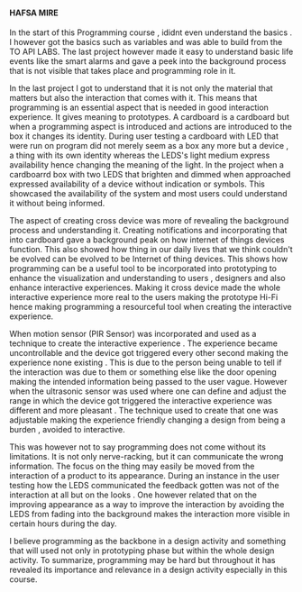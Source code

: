 
#### HAFSA MIRE
In the start of  this Programming course , ididnt even understand the basics .  I however got the  basics such as variables and was able to build from the TO API LABS.  The last project however made it easy to understand basic life events like the  smart alarms and gave a peek into the background process that is not visible  that takes place and programming role in it. 

 In the last project I got to understand  that it is not only the material that matters but also the interaction that comes with it. This means that programming is an essential aspect that is needed in good interaction experience.  It gives meaning to prototypes.  A cardboard is a cardboard but when a programming aspect is introduced and actions are introduced to the box it changes  its identity. During user testing a cardboard with LED that were run on program did not merely seem as a box any more but a device , a thing with its own identity whereas the LEDS's  light medium express availability  hence changing the meaning of the light. In the project when a cardboarrd box with two LEDS  that brighten and dimmed when approached expressed availability of a device without indication or symbols. This showcased the availability of the system and most users could understand it without being informed.

 
The aspect of creating cross device was more of revealing the background process and understanding it. Creating notifications and incorporating that into cardboard  gave a background peak on how internet of things devices function. This also showed how thing in our daily lives that we think couldn't be evolved can be evolved to be  Internet of thing devices. This shows how programming can be a  useful tool to be incorporated into prototyping to enhance the visualization and understanding to users , designers and also enhance interactive experiences. Making it cross device  made the whole interactive experience more real to the users making the prototype Hi-Fi hence making programming a resourceful tool when creating the interactive experience.

 When  motion sensor (PIR Sensor) was incorporated and used as a technique  to create the interactive experience . The experience became  uncontrollable and the device got triggered every other second  making the  experience none existing . This  is due to the person  being unable to tell if the interaction was due to them or something else like the door opening making the  intended information  being passed to the user vague. However when the ultrasonic sensor  was used where one can define and adjust  the range in which the device got triggered the interactive experience was different  and more pleasant . The technique used to create that one was adjustable making the experience friendly changing a design from being a burden , avoided to interactive.



This was however not to say  programming does not come without its limitations. It is not only nerve-racking,  but  it can communicate the  wrong information.  The focus on the thing may easily be moved from the interaction of a product to its appearance. During  an instance  in the user testing how the LEDS communicated the feedback gotten was not of the interaction at all but  on the looks . One however  related that on the  improving appearance as a way  to improve the interaction by avoiding the LEDS from fading into the background makes the interaction more visible in certain hours during the day. 


 I believe programming as the backbone in a  design activity and something that will used not only in prototyping phase but  within   the whole design activity. To summarize, programming may be hard but throughout it has revealed its importance and relevance in a design activity especially in this course.
